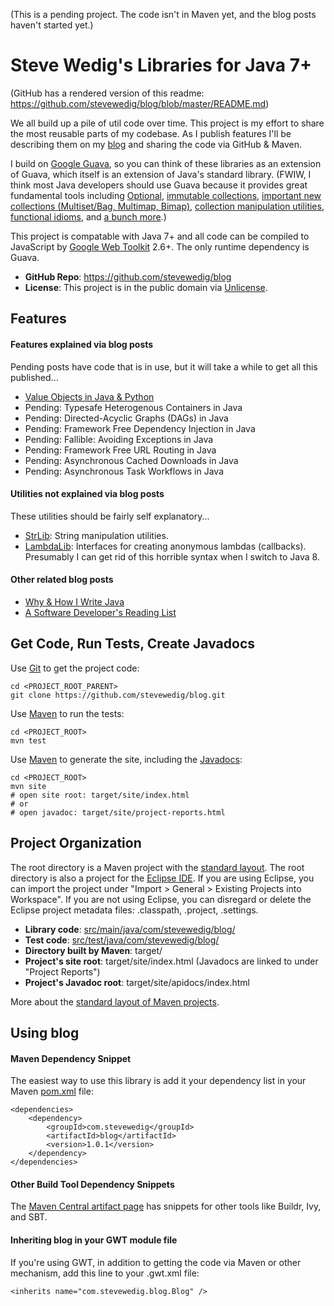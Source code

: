 
(This is a pending project. The code isn't in Maven yet, and the blog posts haven't started yet.)

Steve Wedig's Libraries for Java 7+
=============

(GitHub has a rendered version of this readme: https://github.com/stevewedig/blog/blob/master/README.md)

We all build up a pile of util code over time. This project is my effort to share the most reusable parts of my codebase. As I publish features I'll be describing them on my [blog](http://stevewedig.com) and sharing the code via GitHub & Maven.

I build on [Google Guava](https://code.google.com/p/guava-libraries/), so you can think of these libraries as an extension of Guava, which itself is an extension of Java's standard library. (FWIW, I think most Java developers should use Guava because it provides great fundamental tools including [Optional](https://code.google.com/p/guava-libraries/wiki/UsingAndAvoidingNullExplained), [immutable collections](https://code.google.com/p/guava-libraries/wiki/ImmutableCollectionsExplained), [important new collections (Multiset/Bag, Multimap, Bimap)](https://code.google.com/p/guava-libraries/wiki/NewCollectionTypesExplained), [collection manipulation utilities](https://code.google.com/p/guava-libraries/wiki/CollectionUtilitiesExplained), [functional idioms](https://code.google.com/p/guava-libraries/wiki/FunctionalExplained), and [a bunch more](https://code.google.com/p/guava-libraries/wiki/GuavaExplained).)

This project is compatable with Java 7+ and all code can be compiled to JavaScript by [Google Web Toolkit](http://en.wikipedia.org/wiki/Google_Web_Toolkit) 2.6+. The only runtime dependency is Guava.

* **GitHub Repo**: https://github.com/stevewedig/blog
* **License**: This project is in the public domain via [Unlicense](http://unlicense.org).

## Features

#### Features explained via blog posts

Pending posts have code that is in use, but it will take a while to get all this published...

* [Value Objects in Java & Python](http://stevewedig.com)
* Pending: Typesafe Heterogenous Containers in Java
* Pending: Directed-Acyclic Graphs (DAGs) in Java
* Pending: Framework Free Dependency Injection in Java
* Pending: Fallible: Avoiding Exceptions in Java
* Pending: Framework Free URL Routing in Java
* Pending: Asynchronous Cached Downloads in Java
* Pending: Asynchronous Task Workflows in Java

#### Utilities not explained via blog posts

These utilities should be fairly self explanatory...

* [StrLib](https://github.com/stevewedig/blog/tree/master/src/main/java/com/stevewedig/blog/util/StrLib.java): String manipulation utilities.
* [LambdaLib](https://github.com/stevewedig/blog/tree/master/src/main/java/com/stevewedig/blog/util/LambdaLib.java): Interfaces for creating anonymous lambdas (callbacks). Presumably I can get rid of this horrible syntax when I switch to Java 8.

#### Other related blog posts

* [Why & How I Write Java](http://stevewedig.com/2014/02/17/why-and-how-i-write-java/)
* [A Software Developer's Reading List](http://stevewedig.com/2014/02/03/software-developers-reading-list/)

## Get Code, Run Tests, Create Javadocs

Use [Git](http://en.wikipedia.org/wiki/Git_(software)) to get the project code:

    cd <PROJECT_ROOT_PARENT>
    git clone https://github.com/stevewedig/blog.git

Use [Maven](http://en.wikipedia.org/wiki/Apache_Maven) to run the tests:
    
    cd <PROJECT_ROOT>
    mvn test

Use [Maven](http://en.wikipedia.org/wiki/Apache_Maven) to generate the site, including the [Javadocs](http://en.wikipedia.org/wiki/Javadoc):

    cd <PROJECT_ROOT>
    mvn site
    # open site root: target/site/index.html
    # or
    # open javadoc: target/site/project-reports.html

## Project Organization

The root directory is a Maven project with the [standard layout](https://maven.apache.org/guides/introduction/introduction-to-the-standard-directory-layout.html). The root directory is also a project for the [Eclipse IDE](http://en.wikipedia.org/wiki/Eclipse_(software)). If you are using Eclipse, you can import the project under "Import > General > Existing Projects into Workspace". If you are not using Eclipse, you can disregard or delete the Eclipse project metadata files: .classpath, .project, .settings.

* **Library code**: [src/main/java/com/stevewedig/blog/](https://github.com/stevewedig/blog/tree/master/src/main/java/com/stevewedig/blog/)
* **Test code**: [src/test/java/com/stevewedig/blog/](https://github.com/stevewedig/blog/tree/master/src/test/java/com/stevewedig/blog)
* **Directory built by Maven**: target/
* **Project's site root**: target/site/index.html (Javadocs are linked to under "Project Reports")
* **Project's Javadoc root**: target/site/apidocs/index.html

More about the [standard layout of Maven projects](https://maven.apache.org/guides/introduction/introduction-to-the-standard-directory-layout.html).

## Using blog

#### Maven Dependency Snippet

The easiest way to use this library is add it your dependency list in your Maven [pom.xml](https://maven.apache.org/guides/introduction/introduction-to-the-pom.html) file:

    <dependencies>
        <dependency>
            <groupId>com.stevewedig</groupId>
            <artifactId>blog</artifactId>
            <version>1.0.1</version>
        </dependency>
    </dependencies>

#### Other Build Tool Dependency Snippets

The [Maven Central artifact page](http://search.maven.org/#artifactdetails%7Ccom.stevewedig%7Cblog%7C1.0.0%7Cjar) has snippets for other tools like Buildr, Ivy, and SBT.

#### Inheriting blog in your GWT module file

If you're using GWT, in addition to getting the code via Maven or other mechanism, add this line to your .gwt.xml file:

    <inherits name="com.stevewedig.blog.Blog" />


